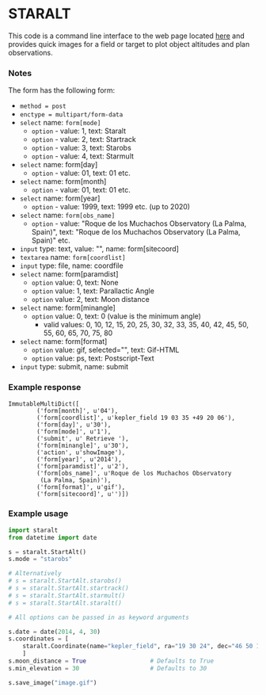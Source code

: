 STARALT
=======

This code is a command line interface to the web page located [here](http://catserver.ing.iac.es/staralt/) and provides quick images for a field or target to plot object altitudes and plan observations.


### Notes

The form has the following form:

* `method = post`
* `enctype = multipart/form-data`
* `select` name: `form[mode]`
    * `option` - value: 1, text: Staralt
    * `option` - value: 2, text: Startrack
    * `option` - value: 3, text: Starobs
    * `option` - value: 4, text: Starmult
* `select` name: form[day]
    * `option` - value: 01, text: 01 etc.
* `select` name: form[month]
    * `option` - value: 01, text: 01 etc.
* `select` name: form[year]
    * `option` - value: 1999, text: 1999 etc. (up to 2020)
* `select` name: `form[obs_name]`
    * `option` - value: "Roque de los Muchachos Observatory (La Palma, Spain)", text: "Roque de los Muchachos Observatory (La Palma, Spain)" etc.
* `input` type: text, value: "", name: form[sitecoord]
* `textarea` name: `form[coordlist]`
* `input` type: file, name: coordfile
* `select` name: form[paramdist]
    * `option` value: 0, text: None
    * `option` value: 1, text: Parallactic Angle
    * `option` value: 2, text: Moon distance
* `select` name: form[minangle]
    * `option` value: 0, text: 0 (value is the minimum angle)
        * valid values: 0, 10, 12, 15, 20, 25, 30, 32, 33, 35, 40, 42, 45, 50, 55, 60, 65, 70, 75, 80
* `select` name: form[format]
    * `option` value: gif, selected="", text: Gif-HTML
    * `option` value: ps, text: Postscript-Text
* `input` type: submit, name: submit

### Example response

```
ImmutableMultiDict([
        ('form[month]', u'04'), 
        ('form[coordlist]', u'kepler_field 19 03 35 +49 20 06'), 
        ('form[day]', u'30'), 
        ('form[mode]', u'1'), 
        ('submit', u' Retrieve '), 
        ('form[minangle]', u'30'), 
        ('action', u'showImage'), 
        ('form[year]', u'2014'), 
        ('form[paramdist]', u'2'), 
        ('form[obs_name]', u'Roque de los Muchachos Observatory 
         (La Palma, Spain)'), 
        ('form[format]', u'gif'), 
        ('form[sitecoord]', u'')])
```

### Example usage

``` python
import staralt
from datetime import date

s = staralt.StartAlt()
s.mode = "starobs"

# Alternatively 
# s = staralt.StartAlt.starobs()
# s = staralt.StartAlt.startrack()
# s = staralt.StartAlt.starmult()
# s = staralt.StartAlt.staralt()

# All options can be passed in as keyword arguments

s.date = date(2014, 4, 30)
s.coordinates = [
    staralt.Coordinate(name="kepler_field", ra="19 30 24", dec="46 50 12"),
    ]
s.moon_distance = True                  # Defaults to True
s.min_elevation = 30                    # Defaults to 30

s.save_image("image.gif")
```
